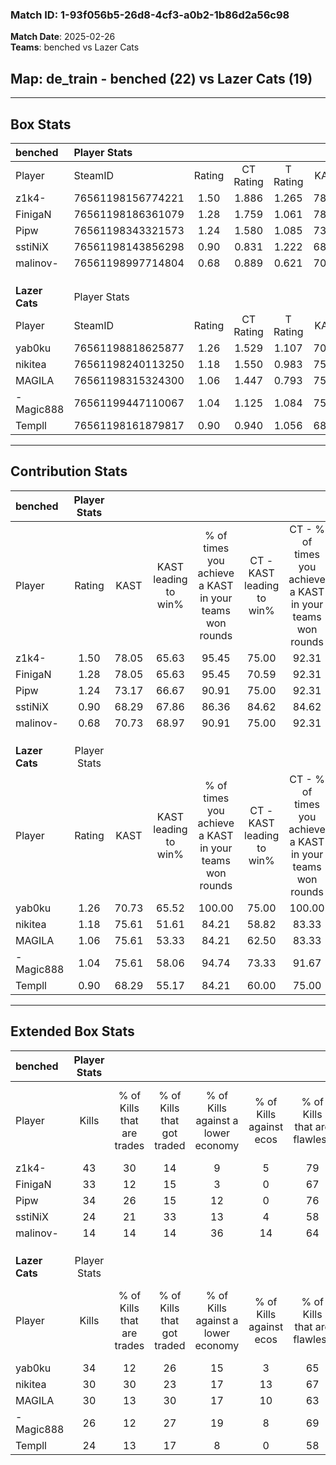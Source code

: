 ### Match ID: 1-93f056b5-26d8-4cf3-a0b2-1b86d2a56c98  
**Match Date**: 2025-02-26  
**Teams**: benched vs Lazer Cats  

## **Map**: de_train - benched (22) vs Lazer Cats (19)  
---  

## Box Stats  

| **benched**    | Player Stats      |        |           |          |       |      |       |         |        |      |     |
| :- | :- | :-: | :-: | :-: | :-: | :-: | :-: | :-: | :-: | :-: | :-: |
| Player         | SteamID           | Rating | CT Rating | T Rating | KAST  | ADR  | Kills | Assists | Deaths | K/D  | HS% |
| z1k4-          | 76561198156774221 |  1.50  |   1.886   |  1.265   | 78.05 | 96.6 |  43   |    8    |   28   | 1.54 | 23  |
| FinigaN        | 76561198186361079 |  1.28  |   1.759   |  1.061   | 78.05 | 90.5 |  33   |   13    |   28   | 1.18 | 42  |
| Pipw           | 76561198343321573 |  1.24  |   1.580   |  1.085   | 73.17 | 87.7 |  34   |    6    |   28   | 1.21 | 67  |
| sstiNiX        | 76561198143856298 |  0.90  |   0.831   |  1.222   | 68.29 | 72.2 |  24   |   13    |   33   | 0.73 | 75  |
| malinov-       | 76561198997714804 |  0.68  |   0.889   |  0.621   | 70.73 | 46.8 |  14   |   10    |   28   | 0.50 | 50  |
|                |                   |        |           |          |       |      |       |         |        |      |     |
|                |                   |        |           |          |       |      |       |         |        |      |     |
|                |                   |        |           |          |       |      |       |         |        |      |     |
| **Lazer Cats** | Player Stats      |        |           |          |       |      |       |         |        |      |     |
| Player         | SteamID           | Rating | CT Rating | T Rating | KAST  | ADR  | Kills | Assists | Deaths | K/D  | HS% |
| yab0ku         | 76561198818625877 |  1.26  |   1.529   |  1.107   | 70.73 | 85.3 |  34   |    3    |   24   | 1.42 | 67  |
| nikitea        | 76561198240113250 |  1.18  |   1.550   |  0.983   | 75.61 | 93.0 |  30   |    9    |   30   | 1.00 | 50  |
| MAGILA         | 76561198315324300 |  1.06  |   1.447   |  0.793   | 75.61 | 79.8 |  30   |    9    |   36   | 0.83 | 53  |
| -Magic888      | 76561199447110067 |  1.04  |   1.125   |  1.084   | 75.61 | 65.6 |  26   |    7    |   27   | 0.96 | 34  |
| Templl         | 76561198161879817 |  0.90  |   0.940   |  1.056   | 68.29 | 70.7 |  24   |    9    |   32   | 0.75 | 45  |
---  

## Contribution Stats  

| **benched**    | Player Stats |       |                      |                                                        |                           |                                                             |                          |                                                            |
| :- | :-: | :-: | :-: | :-: | :-: | :-: | :-: | :-: |
| Player         |    Rating    | KAST  | KAST leading to win% | % of times you achieve a KAST in your teams won rounds | CT - KAST leading to win% | CT - % of times you achieve a KAST in your teams won rounds | T - KAST leading to win% | T - % of times you achieve a KAST in your teams won rounds |
| z1k4-          |     1.50     | 78.05 |        65.63         |                         95.45                          |           75.00           |                            92.31                            |          56.25           |                           100.00                           |
| FinigaN        |     1.28     | 78.05 |        65.63         |                         95.45                          |           70.59           |                            92.31                            |          60.00           |                           100.00                           |
| Pipw           |     1.24     | 73.17 |        66.67         |                         90.91                          |           75.00           |                            92.31                            |          57.14           |                           88.89                            |
| sstiNiX        |     0.90     | 68.29 |        67.86         |                         86.36                          |           84.62           |                            84.62                            |          53.33           |                           88.89                            |
| malinov-       |     0.68     | 70.73 |        68.97         |                         90.91                          |           75.00           |                            92.31                            |          61.54           |                           88.89                            |
|                |              |       |                      |                                                        |                           |                                                             |                          |                                                            |
|                |              |       |                      |                                                        |                           |                                                             |                          |                                                            |
|                |              |       |                      |                                                        |                           |                                                             |                          |                                                            |
| **Lazer Cats** | Player Stats |       |                      |                                                        |                           |                                                             |                          |                                                            |
| Player         |    Rating    | KAST  | KAST leading to win% | % of times you achieve a KAST in your teams won rounds | CT - KAST leading to win% | CT - % of times you achieve a KAST in your teams won rounds | T - KAST leading to win% | T - % of times you achieve a KAST in your teams won rounds |
| yab0ku         |     1.26     | 70.73 |        65.52         |                         100.00                         |           75.00           |                           100.00                            |          53.85           |                           100.00                           |
| nikitea        |     1.18     | 75.61 |        51.61         |                         84.21                          |           58.82           |                            83.33                            |          42.86           |                           85.71                            |
| MAGILA         |     1.06     | 75.61 |        53.33         |                         84.21                          |           62.50           |                            83.33                            |          42.86           |                           85.71                            |
| -Magic888      |     1.04     | 75.61 |        58.06         |                         94.74                          |           73.33           |                            91.67                            |          43.75           |                           100.00                           |
| Templl         |     0.90     | 68.29 |        55.17         |                         84.21                          |           60.00           |                            75.00                            |          50.00           |                           100.00                           |
---  

## Extended Box Stats  

| **benched**    | Player Stats |                            |                            |                                    |                         |                              |                                 |        |                             |                                     |                          |                               |                            |
| :- | :-: | :-: | :-: | :-: | :-: | :-: | :-: | :-: | :-: | :-: | :-: | :-: | :-: |
| Player         |    Kills     | % of Kills that are trades | % of Kills that got traded | % of Kills against a lower economy | % of Kills against ecos | % of Kills that are flawless | % of Kills that are close duels | Deaths | % of Deaths that get traded | % of Deaths against a lower economy | % of Deaths against ecos | % of Deaths that are flawless | % of Deaths that are close |
| z1k4-          |      43      |             30             |             14             |                 9                  |            5            |              79              |                0                |   28   |             18              |                  7                  |            4             |              79               |             0              |
| FinigaN        |      33      |             12             |             15             |                 3                  |            0            |              67              |                3                |   28   |             32              |                  7                  |            0             |              50               |             11             |
| Pipw           |      34      |             26             |             15             |                 12                 |            0            |              76              |                6                |   28   |             21              |                  4                  |            0             |              54               |             14             |
| sstiNiX        |      24      |             21             |             33             |                 13                 |            4            |              58              |                8                |   33   |             30              |                  9                  |            0             |              67               |             3              |
| malinov-       |      14      |             14             |             14             |                 36                 |           14            |              64              |               14                |   28   |             21              |                  4                  |            0             |              71               |             7              |
|                |              |                            |                            |                                    |                         |                              |                                 |        |                             |                                     |                          |                               |                            |
|                |              |                            |                            |                                    |                         |                              |                                 |        |                             |                                     |                          |                               |                            |
|                |              |                            |                            |                                    |                         |                              |                                 |        |                             |                                     |                          |                               |                            |
| **Lazer Cats** | Player Stats |                            |                            |                                    |                         |                              |                                 |        |                             |                                     |                          |                               |                            |
| Player         |    Kills     | % of Kills that are trades | % of Kills that got traded | % of Kills against a lower economy | % of Kills against ecos | % of Kills that are flawless | % of Kills that are close duels | Deaths | % of Deaths that get traded | % of Deaths against a lower economy | % of Deaths against ecos | % of Deaths that are flawless | % of Deaths that are close |
| yab0ku         |      34      |             12             |             26             |                 15                 |            3            |              65              |                9                |   24   |             17              |                  0                  |            0             |              54               |             8              |
| nikitea        |      30      |             30             |             23             |                 17                 |           13            |              67              |               10                |   30   |             13              |                 10                  |            0             |              70               |             7              |
| MAGILA         |      30      |             13             |             30             |                 17                 |           10            |              63              |                3                |   36   |             19              |                 11                  |            3             |              67               |             3              |
| -Magic888      |      26      |             12             |             27             |                 19                 |            8            |              69              |                8                |   27   |             19              |                 11                  |            4             |              81               |             0              |
| Templl         |      24      |             13             |             17             |                 8                  |            0            |              58              |                4                |   32   |             19              |                  3                  |            0             |              81               |             6              |
